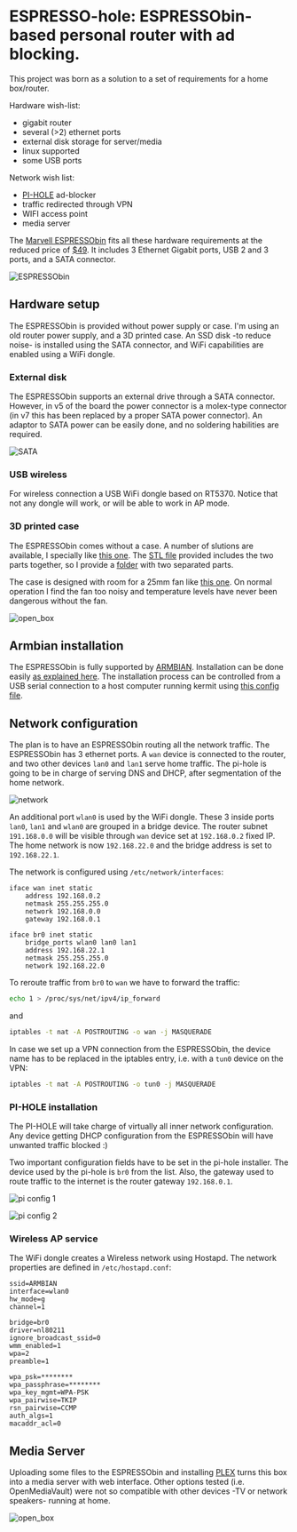 # ESPRESSO-hole: ESPRESSObin-based personal router with ad blocking.

This project was born as a solution to a set of requirements for a home box/router.

Hardware wish-list:
- gigabit router
- several (>2) ethernet ports
- external disk storage for server/media
- linux supported
- some USB ports

Network wish list:
- [PI-HOLE](https://pi-hole.net) ad-blocker
- traffic redirected through VPN
- WIFI access point
- media server

The [Marvell ESPRESSObin](http://espressobin.net) fits all these hardware requirements at the reduced price of [$49](https://www.globalscaletechnologies.com/p-72-marvell-espressobin.aspx). It includes 3 Ethernet Gigabit ports, USB 2 and 3 ports, and a SATA connector.

![ESPRESSObin](images/MotherBoard_1.png)

## Hardware setup

The ESPRESSObin is provided without power supply or case. I'm using an old router power supply, and a 3D printed case. An SSD disk -to reduce noise- is installed using the SATA connector, and WiFi capabilities are enabled using a WiFi dongle.


### External disk
The ESPRESSObin supports an external drive through a SATA connector. However, in v5 of the board the power connector is a molex-type connector (in v7 this has been replaced by a proper SATA power connector). An adaptor to SATA power can be easily done, and no soldering habilities are required.

![SATA](images/sata_connector.JPG)

### USB wireless

For wireless connection a USB WiFi dongle based on RT5370. Notice that not any dongle will work, or will be able to work in AP mode.

### 3D printed case
The ESPRESSObin comes without a case. A number of slutions are available, I specially like [this one](https://upon2020.com/blog/2017/12/3d-printable-box-for-the-espressobin-plus-a-hard-disk/). The [STL file](https://www.thingiverse.com/thing:2707086) provided includes the two parts together, so I provide a [folder](http://github.com/arturgs/espresso-hole/tree/master/case_3d_print) with two separated parts.

The case is designed with room for a 25mm fan like [this one](https://www.banggood.com/Hobbywing-5V-7V-150A-DC-Cooling-Fan-For-RC-Model-Motor-ESC-253040mm-Power-Transfer-p-1067266.html?rmmds=myorder&ID=47301&cur_warehouse=CN). On normal operation I find the fan too noisy and temperature levels have never been dangerous without the fan.

![open_box](images/open_box.JPG)


## Armbian installation
The ESPRESSObin is fully supported by [ARMBIAN](https://docs.armbian.com). Installation can be done easily [as explained here](https://www.armbian.com/espressobin/). The installation process can be controlled from a USB serial connection to a host computer running kermit using [this config file](files/kermit-usb0).

## Network configuration

The plan is to have an ESPRESSObin routing all the network traffic. The ESPRESSObin has 3 ethernet ports. A `wan` device is connected to the router, and two other devices `lan0` and `lan1` serve home traffic. The pi-hole is going to be in charge of serving DNS and DHCP, after segmentation of the home network.

![network](images/network.png)

An additional port `wlan0` is used by the WiFi dongle. These 3 inside ports `lan0`, `lan1` and `wlan0` are grouped in a bridge device. The router subnet `191.168.0.0` will be visible through `wan` device set at `192.168.0.2` fixed IP. The home network is now `192.168.22.0` and the bridge address is set to `192.168.22.1`. 

The network is configured using `/etc/network/interfaces`:
```
iface wan inet static
    address 192.168.0.2
    netmask 255.255.255.0
    network 192.168.0.0
    gateway 192.168.0.1

iface br0 inet static
    bridge_ports wlan0 lan0 lan1
    address 192.168.22.1
    netmask 255.255.255.0
    network 192.168.22.0
```

To reroute traffic from `br0` to `wan` we have to forward the traffic:
``` bash
echo 1 > /proc/sys/net/ipv4/ip_forward
```
and
```bash
iptables -t nat -A POSTROUTING -o wan -j MASQUERADE
```
In case we set up a VPN connection from the ESPRESSObin, the device name has to be replaced in the iptables entry, i.e. with a `tun0` device on the VPN:
```bash
iptables -t nat -A POSTROUTING -o tun0 -j MASQUERADE
```

### PI-HOLE installation

The PI-HOLE will take charge of virtually all inner network configuration. Any device getting DHCP configuration from the ESPRESSObin will have unwanted traffic blocked :)

Two important configuration fields have to be set in the pi-hole installer. The device used by the pi-hole is `br0` from the list. Also, the gateway used to route traffic to the internet is the router gateway `192.168.0.1`.

![pi config 1](images/pi_1.png)

![pi config 2](images/pi_2.png)

### Wireless AP service

The WiFi dongle creates a Wireless network using Hostapd. The network properties are defined in `/etc/hostapd.conf`:
```
ssid=ARMBIAN
interface=wlan0
hw_mode=g
channel=1

bridge=br0
driver=nl80211
ignore_broadcast_ssid=0
wmm_enabled=1
wpa=2
preamble=1

wpa_psk=********
wpa_passphrase=********
wpa_key_mgmt=WPA-PSK
wpa_pairwise=TKIP
rsn_pairwise=CCMP
auth_algs=1
macaddr_acl=0
```

## Media Server

Uploading some files to the ESPRESSObin and installing [PLEX](https://www.plex.tv) turns this box into a media server with web interface. Other options tested (i.e. OpenMediaVault) were not so compatible with other devices -TV or network speakers- running at home.

![open_box](images/final_box.JPG)
